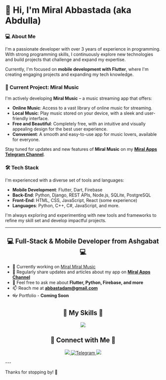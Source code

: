 # 👋 Hi, I'm Miral Abbastada (aka Abdulla)

### 💻 About Me
I'm a passionate developer with over 3 years of experience in programming. With strong programming skills, I continuously explore new technologies and build projects that challenge and expand my expertise.

Currently, I'm focused on **mobile development with Flutter**, where I'm creating engaging projects and expanding my tech knowledge.

### 📱 Current Project: Miral Music
I'm actively developing **Miral Music** – a music streaming app that offers:
- **Online Music**: Access to a vast library of online music for streaming.
- **Local Music**: Play music stored on your device, with a sleek and user-friendly interface.
- **Free and Beautiful**: Completely free, with an intuitive and visually appealing design for the best user experience.
- **Convenient**: A smooth and easy-to-use app for music lovers, available for everyone.

Stay tuned for updates and new features of **Miral Music** on my **[Miral Apps Telegram Channel](https://t.me/miralapps)**.

### 🛠 Tech Stack
I'm experienced with a diverse set of tools and languages:
- **Mobile Development**: Flutter, Dart, Firebase
- **Back-End**: Python, Django, REST APIs, Node.js, SQLite, PostgreSQL
- **Front-End**: HTML, CSS, JavaScript, React (some experience)
- **Languages**: Python, C++, C#, JavaScript, and more.

I'm always exploring and experimenting with new tools and frameworks to refine my skill set and develop impactful projects.

---

<h2 align="center">💻 Full-Stack & Mobile Developer from Ashgabat 💻</h2>

- 🔭 Currently working on [Miral Miral Music](https://t.me/miralapps)
- 📝 Regularly share updates and articles about my app on **[Miral Apps Channel](https://t.me/miralapps)**
- 💬 Feel free to ask me about **Flutter, Python, Firebase, and more**
- 📫 Reach me at **[abbastadam@gmail.com](mailto:abbastadam@gmail.com)**
- 👓 Portfolio - **Coming Soon**

<h2 align="center">🏹 My Skills 🏹</h2>

<p align="center">
  <a href="https://skillicons.dev">
    <img src="https://skillicons.dev/icons?i=figma,flutter,firebase,androidstudio,html,css,js,py,django,pycharm,dart,github,gitlab,git,nodejs,react,vite,linux,sqlite,vscode,postman" />
  </a>
</p>

<h2 align="center">🤙 Connect with Me 🤙</h2>

<p align="center">
  <a href="mailto:abbastadam@gmail.com">
    <img src="https://skillicons.dev/icons?i=gmail" />
  </a>
  <a href="https://t.me/MiralAbbastada">
    <img src="https://cdn.iconscout.com/icon/free/png-256/free-telegram-logo-icon-download-in-svg-png-gif-file-formats--social-media-pack-logos-icons-5314546.png?f=webp&w=48" alt="Telegram"/>
  </a>
  <a href="https://www.instagram.com/abbastadamiral/">
    <img src="https://skillicons.dev/icons?i=instagram" />
  </a>
</p>
---

Thanks for stopping by! 🚀

